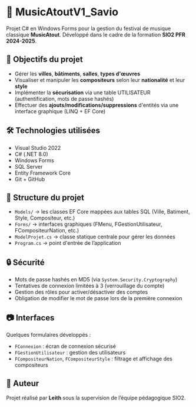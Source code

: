 ﻿# 🎼 MusicAtoutV1\_Savio

Projet C# en Windows Forms pour la gestion du festival de musique classique **MusicAtout**.
Développé dans le cadre de la formation **SIO2 PFR 2024-2025**.

## 🎯 Objectifs du projet

* Gérer les **villes**, **bâtiments**, **salles**, **types d'œuvres**
* Visualiser et manipuler les **compositeurs** selon leur **nationalité** et leur **style**
* Implémenter la **sécurisation** via une table UTILISATEUR (authentification, mots de passe hashés)
* Effectuer des **ajouts/modifications/suppressions** d'entités via une interface graphique (LINQ + EF Core)

## 🛠️ Technologies utilisées

* Visual Studio 2022
* C# (.NET 8.0)
* Windows Forms
* SQL Server
* Entity Framework Core
* Git + GitHub

## 📁 Structure du projet

* `Models/` → les classes EF Core mappées aux tables SQL (Ville, Batiment, Style, Compositeur, etc.)
* `Forms/` → interfaces graphiques (FMenu, FGestionUtilisateur, FCompositeurNation, etc.)
* `ModelProjet.cs` → classe statique centrale pour gérer les données
* `Program.cs` → point d'entrée de l’application

## 🔒 Sécurité

* Mots de passe hashés en MD5 (via `System.Security.Cryptography`)
* Tentatives de connexion limitées à 3 (verrouillage du compte)
* Gestion des rôles pour activer/désactiver des comptes
* Obligation de modifier le mot de passe lors de la première connexion

## 📷 Interfaces

Quelques formulaires développés :

* `FConnexion` : écran de connexion sécurisé
* `FGestionUtilisateur` : gestion des utilisateurs
* `FCompositeurNation`, `FCompositeurStyle` : filtrage et affichage des compositeurs

## 📌 Auteur

Projet réalisé par **Leith** sous la supervision de l’équipe pédagogique SIO2.

